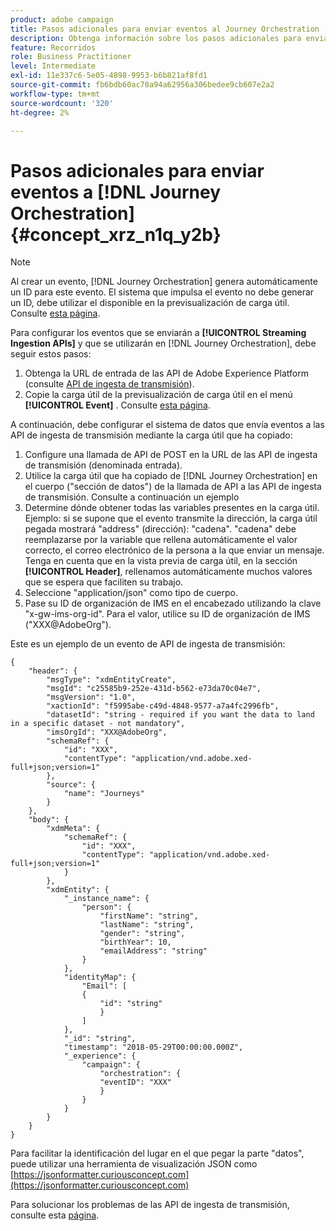```yaml
---
product: adobe campaign
title: Pasos adicionales para enviar eventos al Journey Orchestration
description: Obtenga información sobre los pasos adicionales para enviar eventos al Journey Orchestration
feature: Recorridos
role: Business Practitioner
level: Intermediate
exl-id: 11e337c6-5e05-4898-9953-b6b821af8fd1
source-git-commit: fb6bdb60ac70a94a62956a306bedee9cb607e2a2
workflow-type: tm+mt
source-wordcount: '320'
ht-degree: 2%

---
```


# Pasos adicionales para enviar eventos a [!DNL Journey Orchestration] {#concept_xrz_n1q_y2b}

>[!NOTE]
>
>Al crear un evento, [!DNL Journey Orchestration] genera automáticamente un ID para este evento. El sistema que impulsa el evento no debe generar un ID, debe utilizar el disponible en la previsualización de carga útil. Consulte [esta página](../event/previewing-the-payload.md).

Para configurar los eventos que se enviarán a **[!UICONTROL Streaming Ingestion APIs]** y que se utilizarán en [!DNL Journey Orchestration], debe seguir estos pasos:

1. Obtenga la URL de entrada de las API de Adobe Experience Platform (consulte [API de ingesta de transmisión](https://experienceleague.adobe.com/docs/experience-platform/ingestion/streaming/overview.html)).
1. Copie la carga útil de la previsualización de carga útil en el menú **[!UICONTROL Event]** . Consulte [esta página](../event/defining-the-payload-fields.md).

A continuación, debe configurar el sistema de datos que envía eventos a las API de ingesta de transmisión mediante la carga útil que ha copiado:

1. Configure una llamada de API de POST en la URL de las API de ingesta de transmisión (denominada entrada).
1. Utilice la carga útil que ha copiado de [!DNL Journey Orchestration] en el cuerpo (&quot;sección de datos&quot;) de la llamada de API a las API de ingesta de transmisión. Consulte a continuación un ejemplo
1. Determine dónde obtener todas las variables presentes en la carga útil. Ejemplo: si se supone que el evento transmite la dirección, la carga útil pegada mostrará &quot;address&quot; (dirección): &quot;cadena&quot;. &quot;cadena&quot; debe reemplazarse por la variable que rellena automáticamente el valor correcto, el correo electrónico de la persona a la que enviar un mensaje. Tenga en cuenta que en la vista previa de carga útil, en la sección **[!UICONTROL Header]**, rellenamos automáticamente muchos valores que se espera que faciliten su trabajo.
1. Seleccione &quot;application/json&quot; como tipo de cuerpo.
1. Pase su ID de organización de IMS en el encabezado utilizando la clave &quot;x-gw-ims-org-id&quot;. Para el valor, utilice su ID de organización de IMS (&quot;XXX@AdobeOrg&quot;).

Este es un ejemplo de un evento de API de ingesta de transmisión:

```
{
    "header": {
        "msgType": "xdmEntityCreate",
        "msgId": "c25585b9-252e-431d-b562-e73da70c04e7",
        "msgVersion": "1.0",
        "xactionId": "f5995abe-c49d-4848-9577-a7a4fc2996fb",
        "datasetId": "string - required if you want the data to land in a specific dataset - not mandatory",
        "imsOrgId": "XXX@AdobeOrg",
        "schemaRef": {
            "id": "XXX",
            "contentType": "application/vnd.adobe.xed-full+json;version=1"
        },
        "source": {
            "name": "Journeys"
        }
    },
    "body": {
        "xdmMeta": {
            "schemaRef": {
                "id": "XXX",
                "contentType": "application/vnd.adobe.xed-full+json;version=1"
            }
        },
        "xdmEntity": {
            "_instance_name": {
                "person": {
                    "firstName": "string",
                    "lastName": "string",
                    "gender": "string",
                    "birthYear": 10,
                    "emailAddress": "string"
                }
            },
            "identityMap": {
                "Email": [
                {
                    "id": "string"
                    }
                ]
            },
            "_id": "string",
            "timestamp": "2018-05-29T00:00:00.000Z",
            "_experience": {
                "campaign": {
                    "orchestration": {
                    "eventID": "XXX"
                    }
                }
            }
        }
    }
}
```

Para facilitar la identificación del lugar en el que pegar la parte &quot;datos&quot;, puede utilizar una herramienta de visualización JSON como [https://jsonformatter.curiousconcept.com](https://jsonformatter.curiousconcept.com)

Para solucionar los problemas de las API de ingesta de transmisión, consulte esta [página](https://experienceleague.adobe.com/docs/experience-platform/ingestion/streaming/troubleshooting.html).
